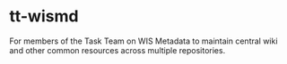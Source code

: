 # tt-wismd

For members of the Task Team on WIS Metadata to maintain central wiki and other common resources across multiple repositories.
